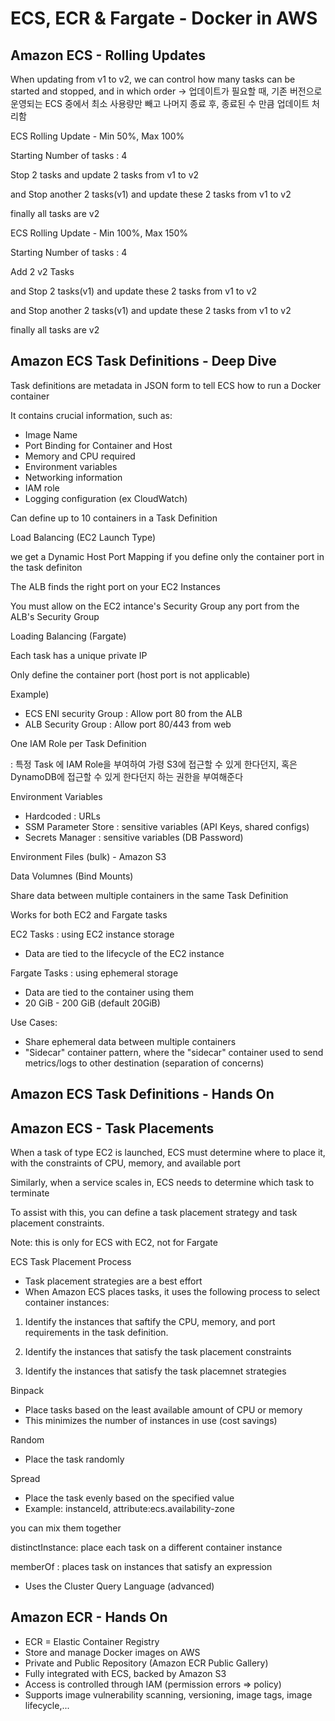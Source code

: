 # ECS, ECR & Fargate - Docker in AWS

## Amazon ECS - Rolling Updates

When updating from v1 to v2, we can control how many tasks can be started and stopped, and in which order
-> 업데이트가 필요할 때, 기존 버전으로 운영되는 ECS 중에서 최소 사용량만 빼고 나머지 종료 후, 종료된 수 만큼 업데이트 처리함

ECS Rolling Update - Min 50%, Max 100%

Starting Number of tasks : 4

Stop 2 tasks and update 2 tasks from v1 to v2

and Stop another 2 tasks(v1) and update these 2 tasks from v1 to v2

finally all tasks are v2

ECS Rolling Update - Min 100%, Max 150%

Starting Number of tasks : 4

Add 2 v2 Tasks

and Stop 2 tasks(v1) and update these 2 tasks from v1 to v2

and Stop another 2 tasks(v1) and update these 2 tasks from v1 to v2

finally all tasks are v2

## Amazon ECS Task Definitions - Deep Dive

Task definitions are metadata in JSON form to tell ECS how to run a Docker container

It contains crucial information, such as:

- Image Name
- Port Binding for Container and Host
- Memory and CPU required
- Environment variables
- Networking information
- IAM role
- Logging configuration (ex CloudWatch)

Can define up to 10 containers in a Task Definition

Load Balancing (EC2 Launch Type)

we get a Dynamic Host Port Mapping if you define only the container port in the task definiton

The ALB finds the right port on your EC2 Instances

You must allow on the EC2 intance's Security Group any port from the ALB's Security Group

Loading Balancing (Fargate)

Each task has a unique private IP

Only define the container port (host port is not applicable)

Example)

- ECS ENI security Group
  : Allow port 80 from the ALB
- ALB Security Group
  : Allow port 80/443 from web

One IAM Role per Task Definition

: 특정 Task 에 IAM Role을 부여하여 가령 S3에 접근할 수 있게 한다던지, 혹은 DynamoDB에 접근할 수 있게 한다던지 하는 권한을 부여해준다

Environment Variables

- Hardcoded : URLs
- SSM Parameter Store : sensitive variables (API Keys, shared configs)
- Secrets Manager : sensitive variables (DB Password)

Environment Files (bulk) - Amazon S3

Data Volumnes (Bind Mounts)

Share data between multiple containers in the same Task Definition

Works for both EC2 and Fargate tasks

EC2 Tasks : using EC2 instance storage

- Data are tied to the lifecycle of the EC2 instance

Fargate Tasks : using ephemeral storage

- Data are tied to the container using them
- 20 GiB - 200 GiB (default 20GiB)

Use Cases:

- Share ephemeral data between multiple containers
- "Sidecar" container pattern, where the "sidecar" container used to send metrics/logs to other destination (separation of concerns)

## Amazon ECS Task Definitions - Hands On

## Amazon ECS - Task Placements

When a task of type EC2 is launched, ECS must determine where to place it, with the constraints of CPU, memory, and available port

Similarly, when a service scales in, ECS needs to determine which task to terminate

To assist with this, you can define a task placement strategy and task placement constraints.

Note: this is only for ECS with EC2, not for Fargate

ECS Task Placement Process

- Task placement strategies are a best effort
- When Amazon ECS places tasks, it uses the following process to select container instances: 

1. Identify the instances that saftify the CPU, memory, and port requirements in the task definition.

2. Identify the instances that satisfy the task placement constraints
3. Identify the instances that satisfy the task placemnet strategies

Binpack

- Place tasks based on the least available amount of CPU or memory
- This minimizes the number of instances in use (cost savings)

Random

- Place the task randomly

Spread

- Place the task evenly based on the specified value
- Example: instanceId, attribute:ecs.availability-zone

you can mix them together

distinctInstance: place each task on a different container instance

memberOf : places task on instances that satisfy an expression 
- Uses the Cluster Query Language (advanced)


## Amazon ECR - Hands On

- ECR = Elastic Container Registry
- Store and manage Docker images on AWS
- Private and Public Repository (Amazon ECR Public Gallery)
- Fully integrated with ECS, backed by Amazon S3 
- Access is controlled through IAM (permission errors => policy)
- Supports image vulnerability scanning, versioning, image tags, image lifecycle,...